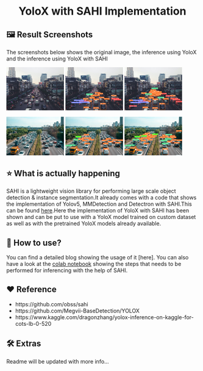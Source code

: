 <h1 align="center">YoloX with SAHI Implementation</h1>

## :framed_picture: Result Screenshots
The screenshots below shows the original image, the inference using YoloX and the inference using YoloX with SAHI
<p float="left">
  <img src="https://github.com/Resham-Sundar/sahi-yolox/blob/main/demo/demo_data/bev-car6.jpg" width="30%" />
  <img src="https://github.com/Resham-Sundar/sahi-yolox/blob/main/demo/demo_data/output1-yolox.png" width="30%" /> 
  <img src="https://github.com/Resham-Sundar/sahi-yolox/blob/main/demo/demo_data/output1-yolox-sahi.png" width="30%" />
</p>
<p float="left">
  <img src="https://github.com/Resham-Sundar/sahi-yolox/blob/main/demo/demo_data/bev-car7.jpeg" width="30%" />
  <img src="https://github.com/Resham-Sundar/sahi-yolox/blob/main/demo/demo_data/output2-yolox.png" width="30%" /> 
  <img src="https://github.com/Resham-Sundar/sahi-yolox/blob/main/demo/demo_data/output2-yolox-sahi.png" width="30%" />
</p>

## :star: What is actually happening
SAHI is a lightweight vision library for performing large scale object detection & instance segmentation.It already comes with a code that shows the implementation of Yolov5, MMDetection and Detectron with SAHI.This can be found [here](https://github.com/obss/sahi).Here the implementation of YoloX with SAHI has been shown and can be put to use with a YoloX model trained on custom dataset as well as with the pretrained YoloX models already available.

## :dizzy: How to use?
You can find a detailed blog showing the usage of it [here]. You can also have a look at the [colab notebook](https://colab.research.google.com/drive/1NhbFATMoH_4TPyOwnq2LS7Y66cQ5r5pV#scrollTo=3aAlTl0byPbs) showing the steps that needs to be performed for inferencing with the help of SAHI.

## :heart: Reference
<ul>
  <li>https://github.com/obss/sahi
  <li>https://github.com/Megvii-BaseDetection/YOLOX
  <li>https://www.kaggle.com/dragonzhang/yolox-inference-on-kaggle-for-cots-lb-0-520
</ul>

## :hammer_and_wrench: Extras
Readme will be updated with more info...
